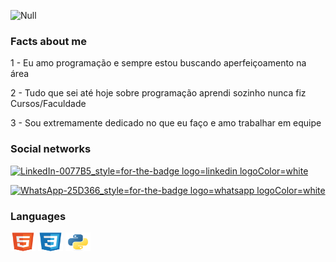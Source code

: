 ![Null](https://user-images.githubusercontent.com/78233552/155364937-91d800a7-9c6e-4631-bfcc-96d52de6c4fc.gif)

### Facts about me ###

1 - Eu amo programação e sempre estou buscando aperfeiçoamento na área

2 - Tudo que sei até hoje sobre programação aprendi sozinho nunca fiz Cursos/Faculdade

3 - Sou extremamente dedicado no que eu faço e amo trabalhar em equipe


### Social networks ###
<div>
<a href="https://www.linkedin.com/in/rodrigo-santoro-96092116b/">
  
![LinkedIn-0077B5_style=for-the-badge logo=linkedin logoColor=white](https://user-images.githubusercontent.com/78233552/155370280-9f0bf205-cf7e-4667-b39a-4c98dfb72cdf.png)</a>

<a href="https://api.whatsapp.com/send?phone=5511939407694">
    
![WhatsApp-25D366_style=for-the-badge logo=whatsapp logoColor=white](https://user-images.githubusercontent.com/78233552/155373787-a74af945-f2b1-49c4-9f47-7874e4663779.png) </a>
</div>

### Languages ###
<div>
<img align="center" alt="HTML" height="30" width="40" src="https://raw.githubusercontent.com/devicons/devicon/master/icons/html5/html5-original.svg">
<img align="center" alt="CSS" height="30" width="40" src="https://raw.githubusercontent.com/devicons/devicon/master/icons/css3/css3-original.svg">
<img align="center" alt="Python" height="30" width="40" src="https://raw.githubusercontent.com/devicons/devicon/master/icons/python/python-original.svg">

  
</div>
